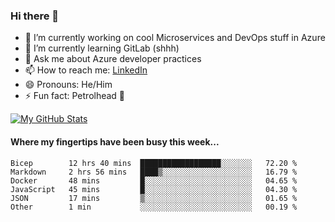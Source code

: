 ### Hi there 👋

- 🔭 I’m currently working on cool Microservices and DevOps stuff in Azure
- 🌱 I’m currently learning GitLab (shhh)
- 💬 Ask me about Azure developer practices
- 📫 How to reach me: [LinkedIn](https://www.linkedin.com/in/gordonbyers/)
- 😄 Pronouns: He/Him 
- ⚡ Fun fact: Petrolhead 🚙

[![My GitHub Stats](https://github-readme-stats.vercel.app/api/?username=gordonby&count_private=true&theme=tokyonight&showicons=true)]()
<!--[![My GitHub Language Stats](https://github-readme-stats.vercel.app/api/top-langs/?username=gordonby&langs_count=5&theme=tokyonight)]()-->

#### Where my fingertips have been busy this week... 
<!--START_SECTION:waka-->

```text
Bicep        12 hrs 40 mins  ██████████████████░░░░░░░   72.20 %
Markdown     2 hrs 56 mins   ████▒░░░░░░░░░░░░░░░░░░░░   16.79 %
Docker       48 mins         █░░░░░░░░░░░░░░░░░░░░░░░░   04.65 %
JavaScript   45 mins         █░░░░░░░░░░░░░░░░░░░░░░░░   04.30 %
JSON         17 mins         ▒░░░░░░░░░░░░░░░░░░░░░░░░   01.65 %
Other        1 min           ░░░░░░░░░░░░░░░░░░░░░░░░░   00.19 %
```

<!--END_SECTION:waka-->
